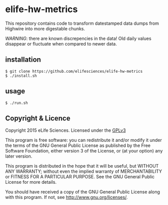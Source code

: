 # elife-hw-metrics

This repository contains code to transform datestamped data dumps from Highwire 
into more digestable chunks.

*WARNING*: there are known discrepencies in the data! Old daily values disappear 
or fluctuate when compared to newer data.

## installation

    $ git clone https://github.com/elifesciences/elife-hw-metrics
    $ ./install.sh

## usage

    $ ./run.sh

## Copyright & Licence

Copyright 2015 eLife Sciences. Licensed under the [GPLv3](LICENCE.txt)

This program is free software: you can redistribute it and/or modify
it under the terms of the GNU General Public License as published by
the Free Software Foundation, either version 3 of the License, or
(at your option) any later version.

This program is distributed in the hope that it will be useful,
but WITHOUT ANY WARRANTY; without even the implied warranty of
MERCHANTABILITY or FITNESS FOR A PARTICULAR PURPOSE.  See the
GNU General Public License for more details.

You should have received a copy of the GNU General Public License
along with this program.  If not, see <http://www.gnu.org/licenses/>.

